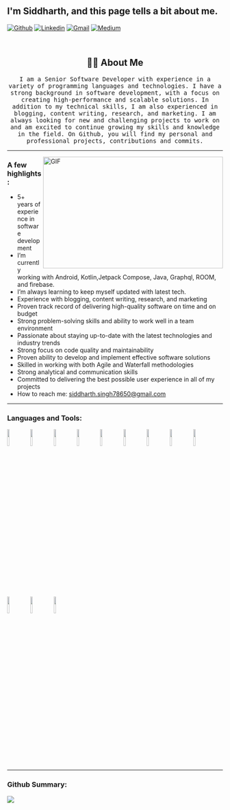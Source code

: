 <!-- Your title -->
## I'm Siddharth, and this page tells a bit about me.

<!-- Your badges
You can use the website to generate badges: https://shields.io/
-->

[![Github](https://img.shields.io/badge/-Github-000?style=flat&logo=Github&logoColor=white)](https://github.com/sidcasmm)
[![Linkedin](https://img.shields.io/badge/-LinkedIn-blue?style=flat&logo=Linkedin&logoColor=white)](https://www.linkedin.com/in/sidcasm/)
[![Gmail](https://img.shields.io/badge/-Gmail-c14438?style=flat&logo=Gmail&logoColor=white)](mailto:siddharth.singh78650@gmail.com)
[![Medium](https://img.shields.io/badge/-Medium-black?style=flat&logo=Medium&logoColor=white)](https://medium.com/@sidcasm)

&nbsp;

<h2 align="center"> 👨‍💻 About Me</h2>
<p align="center">
  <samp>I am a Senior Software Developer with experience in a variety of programming languages and technologies. I have a strong background in software development, with a focus on creating high-performance and scalable solutions. In addition to my technical skills, I am also experienced in blogging, content writing, research, and marketing. I am always looking for new and challenging projects to work on and am excited to continue growing my skills and knowledge in the field. On Github, you will find my personal and professional projects, contributions and commits.
  </samp>
</p>

<hr>

 <img align="right" alt="GIF" src="https://github.com/abhisheknaiidu/abhisheknaiidu/blob/master/code.gif?raw=true" width="420" height="260" />

### A few highlights:
- 5+ years of experience in software development
- I’m currently working with Android, Kotlin,Jetpack Compose, Java, Graphql, ROOM, and firebase.
- I’m always learning to keep myself updated with latest tech.
- Experience with blogging, content writing, research, and marketing
- Proven track record of delivering high-quality software on time and on budget
- Strong problem-solving skills and ability to work well in a team environment
- Passionate about staying up-to-date with the latest technologies and industry trends
- Strong focus on code quality and maintainability
- Proven ability to develop and implement effective software solutions
- Skilled in working with both Agile and Waterfall methodologies
- Strong analytical and communication skills
- Committed to delivering the best possible user experience in all of my projects
- How to reach me: siddharth.singh78650@gmail.com
  
<hr>

### Languages and Tools:

  <code><img width="10%" src="https://www.vectorlogo.zone/logos/java/java-ar21.svg"></code>
  <code><img width="10%" src="https://www.vectorlogo.zone/logos/kotlinlang/kotlinlang-ar21.svg"></code>
  <code><img width="10%" src="https://www.vectorlogo.zone/logos/android/android-ar21.svg"></code>
  <code><img width="10%" src="https://www.vectorlogo.zone/logos/json/json-ar21.svg"></code>
  <code><img width="10%" src="https://www.vectorlogo.zone/logos/mysql/mysql-ar21.svg"></code>
  <code><img width="10%" src="https://www.vectorlogo.zone/logos/sqlite/sqlite-ar21.svg"></code>
  <code><img width="10%" src="https://www.vectorlogo.zone/logos/firebase/firebase-ar21.svg"></code>
  <code><img width="10%" src="https://www.vectorlogo.zone/logos/git-scm/git-scm-ar21.svg"></code>
  <code><img width="10%" src="https://www.vectorlogo.zone/logos/graphql/graphql-ar21.svg"></code>
  <code><img width="10%" src="https://www.vectorlogo.zone/logos/atlassian_jira/atlassian_jira-ar21.svg"></code>
  <code><img width="10%" src="https://www.vectorlogo.zone/logos/google_play/google_play-ar21.svg"></code>
  <code><img width="10%" src="https://www.vectorlogo.zone/logos/appcenterms/appcenterms-ar21.svg"></code>

</p>

<hr>

### Github Summary:

![](https://github-readme-stats.vercel.app/api?username=sidcasmm&show_icons=true)
<br>

</p>
